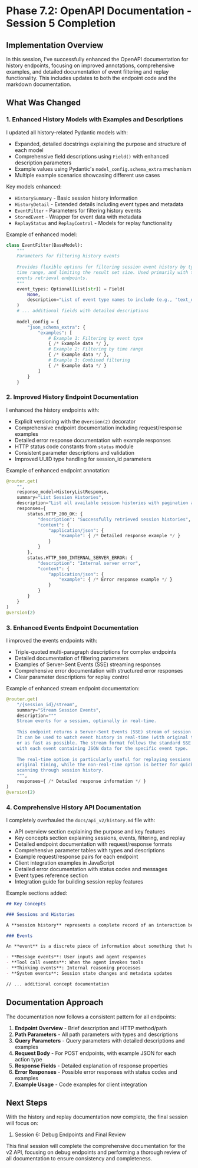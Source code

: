 # Phase 7.2: OpenAPI Documentation - Session 5 Completion

## Implementation Overview

In this session, I've successfully enhanced the OpenAPI documentation for history endpoints, focusing on improved annotations, comprehensive examples, and detailed documentation of event filtering and replay functionality. This includes updates to both the endpoint code and the markdown documentation.

## What Was Changed

### 1. Enhanced History Models with Examples and Descriptions

I updated all history-related Pydantic models with:

- Expanded, detailed docstrings explaining the purpose and structure of each model
- Comprehensive field descriptions using `Field()` with enhanced description parameters
- Example values using Pydantic's `model_config.schema_extra` mechanism
- Multiple example scenarios showcasing different use cases

Key models enhanced:
- `HistorySummary` - Basic session history information
- `HistoryDetail` - Extended details including event types and metadata
- `EventFilter` - Parameters for filtering history events
- `StoredEvent` - Wrapper for event data with metadata
- `ReplayStatus` and `ReplayControl` - Models for replay functionality

Example of enhanced model:

```python
class EventFilter(BaseModel):
    """
    Parameters for filtering history events
    
    Provides flexible options for filtering session event history by type,
    time range, and limiting the result set size. Used primarily with the
    events retrieval endpoints.
    """
    event_types: Optional[List[str]] = Field(
        None, 
        description="List of event type names to include (e.g., 'text_delta', 'tool_call', 'thinking')"
    )
    # ... additional fields with detailed descriptions
    
    model_config = {
        "json_schema_extra": {
            "examples": [
                # Example 1: Filtering by event type
                { /* Example data */ },
                # Example 2: Filtering by time range
                { /* Example data */ },
                # Example 3: Combined filtering
                { /* Example data */ }
            ]
        }
    }
```

### 2. Improved History Endpoint Documentation

I enhanced the history endpoints with:

- Explicit versioning with the `@version(2)` decorator
- Comprehensive endpoint documentation including request/response examples
- Detailed error response documentation with example responses
- HTTP status code constants from `status` module
- Consistent parameter descriptions and validation
- Improved UUID type handling for session_id parameters

Example of enhanced endpoint annotation:

```python
@router.get(
    "",
    response_model=HistoryListResponse,
    summary="List Session Histories",
    description="List all available session histories with pagination and sorting.",
    responses={
        status.HTTP_200_OK: {
            "description": "Successfully retrieved session histories",
            "content": {
                "application/json": {
                    "example": { /* Detailed response example */ }
                }
            }
        },
        status.HTTP_500_INTERNAL_SERVER_ERROR: {
            "description": "Internal server error",
            "content": {
                "application/json": {
                    "example": { /* Error response example */ }
                }
            }
        }
    }
)
@version(2)
```

### 3. Enhanced Events Endpoint Documentation

I improved the events endpoints with:

- Triple-quoted multi-paragraph descriptions for complex endpoints
- Detailed documentation of filtering parameters
- Examples of Server-Sent Events (SSE) streaming responses
- Comprehensive error documentation with structured error responses
- Clear parameter descriptions for replay control

Example of enhanced stream endpoint documentation:

```python
@router.get(
    "/{session_id}/stream",
    summary="Stream Session Events",
    description="""
    Stream events for a session, optionally in real-time.
    
    This endpoint returns a Server-Sent Events (SSE) stream of session events.
    It can be used to watch event history in real-time (with original timing),
    or as fast as possible. The stream format follows the standard SSE format
    with each event containing JSON data for the specific event type.
    
    The real-time option is particularly useful for replaying sessions with
    original timing, while the non-real-time option is better for quickly
    scanning through session history.
    """,
    responses={ /* Detailed response information */ }
)
@version(2)
```

### 4. Comprehensive History API Documentation

I completely overhauled the `docs/api_v2/history.md` file with:

- API overview section explaining the purpose and key features
- Key concepts section explaining sessions, events, filtering, and replay
- Detailed endpoint documentation with request/response formats
- Comprehensive parameter tables with types and descriptions
- Example request/response pairs for each endpoint
- Client integration examples in JavaScript
- Detailed error documentation with status codes and messages
- Event types reference section
- Integration guide for building session replay features

Example sections added:

```markdown
## Key Concepts

### Sessions and Histories

A **session history** represents a complete record of an interaction between a user and the agent. Each history contains multiple events, organized chronologically, that capture everything that happened during the session.

### Events

An **event** is a discrete piece of information about something that happened during a session. Events have different types including:

- **Message events**: User inputs and agent responses
- **Tool call events**: When the agent invokes tools
- **Thinking events**: Internal reasoning processes
- **System events**: Session state changes and metadata updates

// ... additional concept documentation
```

## Documentation Approach

The documentation now follows a consistent pattern for all endpoints:

1. **Endpoint Overview** - Brief description and HTTP method/path
2. **Path Parameters** - All path parameters with types and descriptions
3. **Query Parameters** - Query parameters with detailed descriptions and examples
4. **Request Body** - For POST endpoints, with example JSON for each action type
5. **Response Fields** - Detailed explanation of response properties
6. **Error Responses** - Possible error responses with status codes and examples
7. **Example Usage** - Code examples for client integration

## Next Steps

With the history and replay documentation now complete, the final session will focus on:

1. Session 6: Debug Endpoints and Final Review

This final session will complete the comprehensive documentation for the v2 API, focusing on debug endpoints and performing a thorough review of all documentation to ensure consistency and completeness.